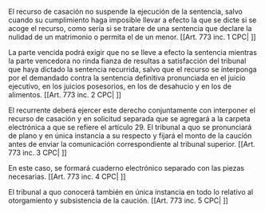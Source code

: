 El recurso de casación no suspende la ejecución de la sentencia, salvo cuando su cumplimiento haga imposible llevar a efecto la que se dicte si se acoge el recurso, como sería si se tratare de una sentencia que declare la nulidad de un matrimonio o permita el de un menor. [[Art. 773 inc. 1 CPC| ]]

La parte vencida podrá exigir que no se lleve a efecto la sentencia mientras la parte vencedora no rinda fianza de resultas a satisfacción del tribunal que haya dictado la sentencia recurrida, salvo que el recurso se interponga por el demandado contra la sentencia definitiva pronunciada en el juicio ejecutivo, en los juicios posesorios, en los de desahucio y en los de alimentos. [[Art. 773 inc. 2 CPC| ]]

El recurrente deberá ejercer este derecho conjuntamente con interponer el recurso de casación y en solicitud separada que se agregará a la carpeta electrónica a que se refiere el artículo 29. El tribunal a quo se pronunciará de plano y en única instancia a su respecto y fijará el monto de la caución antes de enviar la comunicación correspondiente al tribunal superior. [[Art. 773 inc. 3 CPC| ]]

En este caso, se formará cuaderno electrónico separado con las piezas necesarias. [[Art. 773 inc. 4 CPC| ]]

El tribunal a quo conocerá también en única instancia en todo lo relativo al otorgamiento y subsistencia de la caución. [[Art. 773 inc. 5 CPC| ]]
